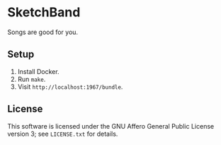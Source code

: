 # SketchBand

Songs are good for you.

## Setup

1. Install Docker.
2. Run `make`.
3. Visit `http://localhost:1967/bundle`.

## License

This software is licensed under the GNU Affero General Public License
version 3; see `LICENSE.txt` for details.

